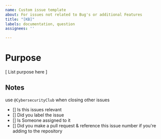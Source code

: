 ```yaml
---
name: Custom issue template
about: For issues not related to Bug's or additional Features
title: "[KB]"
labels: documentation, question
assignees: ''

---
```


# Purpose 

[ List purpose here ]

## Notes

use `@CybersecurityClub` when closing other issues

- [] Is this issues relevant
- [] Did you label the issue
- [] Is Someone assigned to it
- [] Did you make a pull request & reference this issue number if you're adding to the repository
